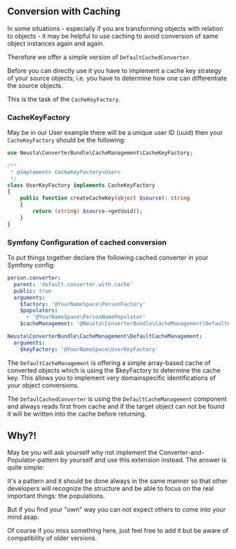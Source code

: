 ## Conversion with Caching

In some situations - especially if you are transforming objects with relation to objects - it may be helpful
to use caching to avoid conversion of same object instances again and again.

Therefore we offer a simple version of `DefaultCachedConverter`.

Before you can directly use it you have to implement a cache key strategy of your source objects;
i.e. you have to determine how one can differentiate the source objects.

This is the task of the `CacheKeyFactory`.

### CacheKeyFactory

May be in our User example there will be a unique user ID (uuid) then your `CacheKeyFactory`
should be the following:

```php
use Neusta\ConverterBundle\CacheManagement\CacheKeyFactory;

/**
 * @implements CacheKeyFactory<User>
 */
class UserKeyFactory implements CacheKeyFactory
{
    public function createCacheKey(object $source): string
    {
        return (string) $source->getUuid();
    }
}
```

### Symfony Configuration of cached conversion

To put things together declare the following cached converter in your Symfony config:

```yaml
person.converter:
  parent: 'default.converter.with.cache'
  public: true
  arguments:
    $factory: '@YourNameSpace\PersonFactory'
    $populators:
      - '@YourNameSpace\PersonNamePopulator'
    $cacheManagement: '@Neusta\ConverterBundle\CacheManagement\DefaultCacheManagement'

Neusta\ConverterBundle\CacheManagement\DefaultCacheManagement:
  arguments:
    $keyFactory: '@YourNameSpace\UserKeyFactory'
```

The `DefaultCacheManagement` is offering a simple array-based cache of converted objects which is using the $keyFactory
to determine the cache key. This allows you to implement very domainspecific identifications of your object conversions.

The `DefaulCachedConverter` is using the `DefaultCacheManagement` component and always reads first from cache and if the
target object can not be found it will be written into the cache before returning.

## Why?!

May be you will ask yourself why not implement the Converter-and-Populator-pattern by yourself and use this extension
instead. The answer is quite simple:

It's a pattern and it should be done always in the same manner so that other developers will recognize the structure
and be able to focus on the real important things:
the populations.

But if you find your "own" way you can not expect others to come into your mind asap.

Of course if you miss something here, just feel free to add it but be aware of compatibility of older
versions.
